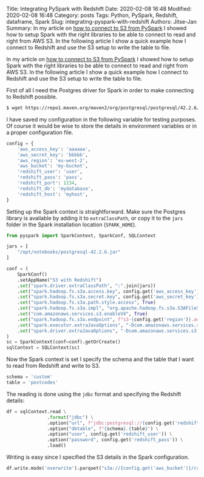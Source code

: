 Title: Integrating PySpark with Redshift
Date: 2020-02-08 16:48
Modified: 2020-02-08 16:48
Category: posts
Tags: Python, PySpark, Redshift, dataframe, Spark
Slug: integrating-pyspark-with-redshift
Authors: Jitse-Jan
Summary: In my article on [how to connect to S3 from PySpark](https://www.jitsejan.com/integrating-pyspark-notebook-with-s3.html) I showed how to setup Spark with the right libraries to be able to connect to read and right from AWS S3. In the following article I show a quick example how I connect to Redshift and use the S3 setup to write the table to file. 

In my article on [how to connect to S3 from PySpark](https://www.jitsejan.com/integrating-pyspark-notebook-with-s3.html) I showed how to setup Spark with the right libraries to be able to connect to read and right from AWS S3. In the following article I show a quick example how I connect to Redshift and use the S3 setup to write the table to file. 

First of all I need the Postgres driver for Spark in order to make connecting to Redshift possible.

```bash
$ wget https://repo1.maven.org/maven2/org/postgresql/postgresql/42.2.6/postgresql-42.2.6.jar -P /opt/notebooks/
```

I have saved my configuration in the following variable for testing purposes. Of course it would be wise to store the details in environment variables or in a proper configuration file.

```python
config = {
    'aws_access_key': 'aaaaaa',
    'aws_secret_key': 'bbbbb',
    'aws_region': 'eu-west-2',
    'aws_bucket': 'my-bucket',
    'redshift_user': 'user',
    'redshift_pass': 'pass',
    'redshift_port': 1234,
    'redshift_db': 'mydatabase',
    'redshift_host': 'myhost',
}
```

Setting up the Spark context is straightforward. Make sure the Postgres library is available by adding it to `extraClassPath`, or copy it to the `jars` folder in the Spark installation location (`SPARK_HOME`).

```python
from pyspark import SparkContext, SparkConf, SQLContext

jars = [
    "/opt/notebooks/postgresql-42.2.6.jar"
]

conf = (
    SparkConf()
    .setAppName("S3 with Redshift")
    .set("spark.driver.extraClassPath", ":".join(jars))
    .set("spark.hadoop.fs.s3a.access.key", config.get('aws_access_key'))
    .set("spark.hadoop.fs.s3a.secret.key", config.get('aws_secret_key'))
    .set("spark.hadoop.fs.s3a.path.style.access", True)
    .set("spark.hadoop.fs.s3a.impl", "org.apache.hadoop.fs.s3a.S3AFileSystem")
    .set("com.amazonaws.services.s3.enableV4", True)
    .set("spark.hadoop.fs.s3a.endpoint", f"s3-{config.get('region')}.amazonaws.com")
    .set("spark.executor.extraJavaOptions", "-Dcom.amazonaws.services.s3.enableV4=true")
    .set("spark.driver.extraJavaOptions", "-Dcom.amazonaws.services.s3.enableV4=true")
)
sc = SparkContext(conf=conf).getOrCreate()
sqlContext = SQLContext(sc)
```

Now the Spark context is set I specify the schema and the table that I want to read from Redshift and write to S3.

```python
schema = 'custom'
table = 'postcodes'
```

The reading is done using the `jdbc` format and specifying the Redshift details:

```python
df = sqlContext.read \
               .format("jdbc") \
               .option("url", f"jdbc:postgresql://{config.get('redshift_host')}.redshift.amazonaws.com:{config.get('redshift_port')}/{config.get('redshift_db')}") \
               .option("dbtable", f"{schema}.{table}") \
               .option("user", config.get('redshift_user')) \
               .option("password", config.get('redshift_pass')) \
               .load()
```

Writing is easy since I specified the S3 details in the Spark configuration. 

```python
df.write.mode('overwrite').parquet("s3a://{config.get('aws_bucket')}/raw/{schema}/{table})
```

